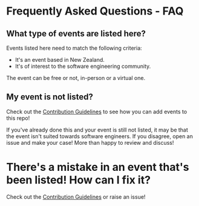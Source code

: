 # Frequently Asked Questions - FAQ

## What type of events are listed here?

Events listed here need to match the following criteria:

* It's an event based in New Zealand.
* It's of interest to the software engineering community.

The event can be free or not, in-person or a virtual one.

## My event is not listed? 

Check out the [Contribution Guidelines](https://github.com/willvelida/NZDevEvents/blob/master/contributing.md) to see how you can add events to this repo!

If you've already done this and your event is still not listed, it may be that the event isn't suited towards software engineers. If you disagree, open an issue and make your case! More than happy to review and discuss!

# There's a mistake in an event that's been listed! How can I fix it?

Check out the [Contribution Guidelines](https://github.com/willvelida/NZDevEvents/blob/master/contributing.md) or raise an issue!